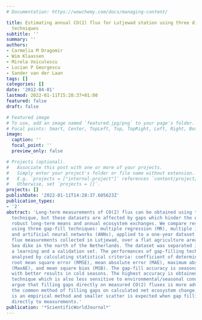 ```yaml
---
# Documentation: https://wowchemy.com/docs/managing-content/

title: Estimating annual CO(2) flux for Lutjewad station using three different gap-filling
  techniques
subtitle: ''
summary: ''
authors:
- Carmelia M Dragomir
- Wim Klaassen
- Mirela Voiculescu
- Lucian P Georgescu
- Sander van der Laan
tags: []
categories: []
date: '2012-04-01'
lastmod: 2022-01-11T15:28:37+01:00
featured: false
draft: false

# Featured image
# To use, add an image named `featured.jpg/png` to your page's folder.
# Focal points: Smart, Center, TopLeft, Top, TopRight, Left, Right, BottomLeft, Bottom, BottomRight.
image:
  caption: ''
  focal_point: ''
  preview_only: false

# Projects (optional).
#   Associate this post with one or more of your projects.
#   Simply enter your project's folder or file name without extension.
#   E.g. `projects = ["internal-project"]` references `content/project/deep-learning/index.md`.
#   Otherwise, set `projects = []`.
projects: []
publishDate: '2022-01-11T14:28:37.605623Z'
publication_types:
- '2'
abstract: 'Long-term measurements of CO(2) flux can be obtained using the eddy covariance
  technique, but these datasets are affected by gaps which hinder the estimation of
  robust long-term means and annual ecosystem exchanges. We compare results obtained
  using three gap-fill techniques: multiple regression (MR), multiple imputation (MI),
  and artificial neural networks (ANNs), applied to a one-year dataset of hourly CO(2)
  flux measurements collected in Lutjewad, over a flat agriculture area near the Wadden
  Sea dike in the north of the Netherlands. The dataset was separated in two subsets:
  a learning and a validation set. The performances of gap-filling techniques were
  analysed by calculating statistical criteria: coefficient of determination (R(2)),
  root mean square error (RMSE), mean absolute error (MAE), maximum absolute error
  (MaxAE), and mean square bias (MSB). The gap-fill accuracy is seasonally dependent,
  with better results in cold seasons. The highest accuracy is obtained using ANN
  technique which is also less sensitive to environmental/seasonal conditions. We
  argue that filling gaps directly on measured CO(2) fluxes is more advantageous than
  the common method of filling gaps on calculated net ecosystem change, because ANN
  is an empirical method and smaller scatter is expected when gap filling is applied
  directly to measurements.'
publication: '*ScientificWorldJournal*'
---
```


